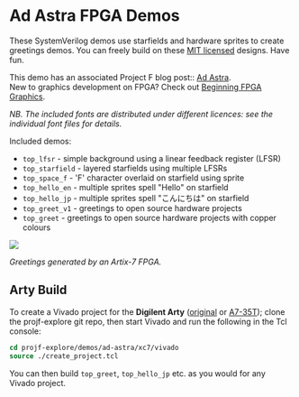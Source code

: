 # Ad Astra FPGA Demos

These SystemVerilog demos use starfields and hardware sprites to create greetings demos. You can freely build on these [MIT licensed](../../LICENSE) designs. Have fun.

This demo has an associated Project F blog post:: [Ad Astra](https://projectf.io/posts/fpga-ad-astra/).  
New to graphics development on FPGA? Check out [Beginning FPGA Graphics](https://projectf.io/posts/fpga-graphics/).

_NB. The included fonts are distributed under different licences: see the individual font files for details._

Included demos:

* `top_lfsr` - simple background using a linear feedback register (LFSR)
* `top_starfield` - layered starfields using multiple LFSRs
* `top_space_f` - 'F' character overlaid on starfield using sprite
* `top_hello_en` - multiple sprites spell "Hello" on starfield
* `top_hello_jp` - multiple sprites spell "こんにちは" on starfield
* `top_greet_v1` - greetings to open source hardware projects
* `top_greet` - greetings to open source hardware projects with copper colours

![](../../doc/img/fpga-ad-astra.png?raw=true "")

_Greetings generated by an Artix-7 FPGA._

## Arty Build

To create a Vivado project for the **Digilent Arty** ([original](https://digilent.com/reference/programmable-logic/arty/reference-manual) or [A7-35T](https://reference.digilentinc.com/reference/programmable-logic/arty-a7/reference-manual)); clone the projf-explore git repo, then start Vivado and run the following in the Tcl console:

```tcl
cd projf-explore/demos/ad-astra/xc7/vivado
source ./create_project.tcl
```

You can then build `top_greet`, `top_hello_jp` etc. as you would for any Vivado project.
